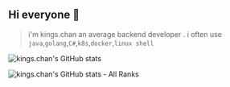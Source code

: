 ## Hi everyone 👋
> i'm kings.chan an average backend developer . i often use `java`,`golang`,`C#`,`k8s`,`docker`,`linux shell`

<!--
**kingschan1204/kingschan1204** is a ✨ _special_ ✨ repository because its `README.md` (this file) appears on your GitHub profile.

Here are some ideas to get you started:

- 🔭 I’m currently working on ...
- 🌱 I’m currently learning ...
- 👯 I’m looking to collaborate on ...
- 🤔 I’m looking for help with ...
- 💬 Ask me about ...
- 📫 How to reach me: ...
- 😄 Pronouns: ...
- ⚡ Fun fact: ...
-->




![kings.chan's GitHub stats](https://github-readme-stats.vercel.app/api?username=kingschan1204&theme=gruvbox&show_icons=true&cache_seconds=7200&hide=prs,issues)

![kings.chan's GitHub stats - All Ranks](https://github-profile-trophy.vercel.app/?username=kingschan1204&theme=gruvbox&column=7&margin-w=15&margin-h=15&title=AllSuperRank,MultiLanguage,Stars,Commits,Follower,Issues,PullRequest)


